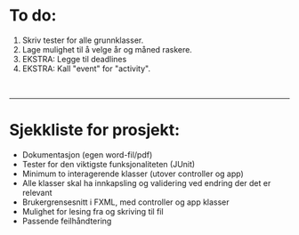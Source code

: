 <h1>To do:</h1>
<ol>
    <li>Skriv tester for alle grunnklasser.</li>
    <li>Lage mulighet til å velge år og måned raskere.</li>
    <li>EKSTRA: Legge til deadlines</li>
    <li>EKSTRA: Kall "event" for "activity".</li>
</ol>
<br>
<hr>
<h1>Sjekkliste for prosjekt:</h1>
<ul>
    <li>Dokumentasjon (egen word-fil/pdf)</li>
    <li>Tester for den viktigste funksjonaliteten (JUnit)</li>
    <li>Minimum to interagerende klasser (utover controller og app)</li>
    <li>Alle klasser skal ha innkapsling og validering ved endring der det er relevant</li>
    <li>Brukergrensesnitt i FXML, med controller og app klasser</li>
    <li>Mulighet for lesing fra og skriving til fil</li>
    <li>Passende feilhåndtering</li>
</ul>